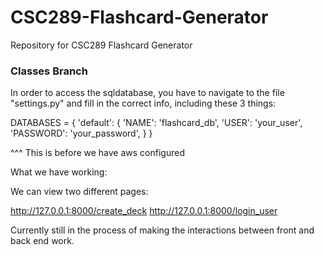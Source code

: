 # CSC289-Flashcard-Generator
Repository for CSC289 Flashcard Generator


### Classes Branch

In order to access the sqldatabase, you have to navigate to the file "settings.py" and fill in the correct info, including these 3 things:

DATABASES = {
    'default': {
        'NAME': 'flashcard_db',
        'USER': 'your_user',
        'PASSWORD': 'your_password',
    }
}

^^^ This is before we have aws configured

What we have working:

We can view two different pages:

http://127.0.0.1:8000/create_deck
http://127.0.0.1:8000/login_user

Currently still in the process of making the interactions between front and back end work.
